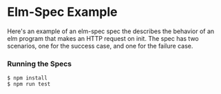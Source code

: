 # Elm-Spec Example

Here's an example of an elm-spec spec the describes the behavior
of an elm program that makes an HTTP request on init. The spec
has two scenarios, one for the success case, and one for the failure case.

### Running the Specs

```
$ npm install
$ npm run test
```